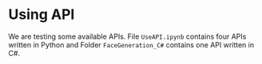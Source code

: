 # Using API
We are testing some available APIs. File `UseAPI.ipynb` contains four APIs written in Python and Folder `FaceGeneration_C#` contains one API written in C#.


